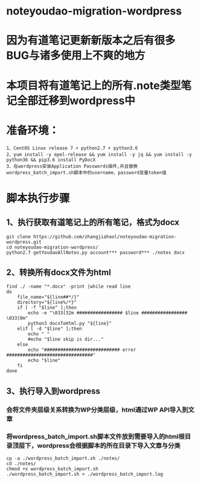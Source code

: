 # noteyoudao-migration-wordpress

# 因为有道笔记更新新版本之后有很多BUG与诸多使用上不爽的地方

# 本项目将有道笔记上的所有.note类型笔记全部迁移到wordpress中

# 准备环境： 
```
1、CentOS Linux release 7 + python2.7 + python3.6
2、yum install -y epel-release && yum install -y jq && yum install -y python36 && pip3.6 install PyDocX
3、在wordpress安装Application Passwords插件,并且替换wordpress_batch_import.sh脚本中的username、password变量token值
```

# 脚本执行步骤

## 1、执行获取有道笔记上的所有笔记，格式为docx
```
git clone https://github.com/zhangjiahaol/noteyoudao-migration-wordpress.git
cd noteyoudao-migration-wordpress/
python2.7 getYoudaoAllNotes.py account*** password*** ./notes docx 
```

## 2、转换所有docx文件为html
```
find ./ -name "*.docx" -print |while read line
do
    file_name="${line##*/}"
    directory="${line%/*}"
    if [ -f "$line" ];then
	    echo -e "\033[32m ################# $line ################# \033[0m" 
		python3 docxToHtml.py "${line}"
    elif [ -d "$line" ];then
	    echo " "
        #echo "$line skip is dir..."
    else
        echo "############################ error ################################"
        echo "$line"
    fi
done
```

## 3、执行导入到wordpress
### 会将文件夹层级关系转换为WP分类层级，html通过WP API导入到文章
### 将wordpress_batch_import.sh脚本文件放到需要导入的html根目录顶层下，wordpress会根据脚本的所在目录下导入文章与分类
```
cp -a ./wordpress_batch_import.sh ./notes/
cd ./notes/
chmod +x wordpress_batch_import.sh
./wordpress_batch_import.sh > ./wordpress_batch_import.log
```


